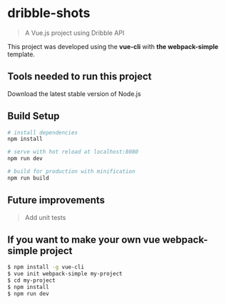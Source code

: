 # dribble-shots

> A Vue.js project using Dribble API

This project was developed using the **vue-cli** with **the webpack-simple** template.

## Tools needed to run this project

Download the latest stable version of Node.js

## Build Setup

``` bash
# install dependencies
npm install

# serve with hot reload at localhost:8080
npm run dev

# build for production with minification
npm run build
```

## Future improvements

> Add unit tests

## If you want to make your own vue webpack-simple project

``` bash
$ npm install -g vue-cli
$ vue init webpack-simple my-project
$ cd my-project
$ npm install
$ npm run dev
```
